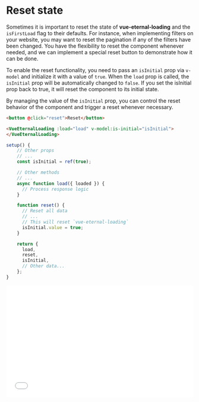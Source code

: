 # Reset state

Sometimes it is important to reset the state of **vue-eternal-loading** and the `isFirstLoad` flag to their defaults. For instance, when implementing filters on your website, you may want to reset the pagination if any of the filters have been changed. You have the flexibility to reset the component whenever needed, and we can implement a special reset button to demonstrate how it can be done.

To enable the reset functionality, you need to pass an `isInitial` prop via `v-model` and initialize it with a value of `true`. When the `load` prop is called, the `isInitial` prop will be automatically changed to `false`. If you set the isInitial prop back to true, it will reset the component to its initial state.

By managing the value of the `isInitial` prop, you can control the reset behavior of the component and trigger a reset whenever necessary.

```html
<button @click="reset">Reset</button>

<VueEternalLoading :load="load" v-model:is-initial="isInitial">
</VueEternalLoading>
```

```js
setup() {
    // Other props
    // ...
    const isInitial = ref(true);

    // Other methods
    // ...
    async function load({ loaded }) {
      // Process response logic
    }

    function reset() {
      // Reset all data
      // ...
      // This will reset `vue-eternal-loading`
      isInitial.value = true;
    }

    return {
      load,
      reset,
      isInitial,
      // Other data...
    };
}
```

<iframe width="100%" height="300" src="//jsfiddle.net/gavrashenko/gz3t4q9s/3/embedded/result/dark/" allowfullscreen="allowfullscreen" allowpaymentrequest frameborder="0"></iframe>
